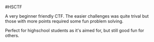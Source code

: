 #HSCTF

A very beginner friendly CTF.
The easier challenges was quite trival but those with more points required some fun problem solving.

Perfect for highschool students as it's aimed for, but still good fun for others.